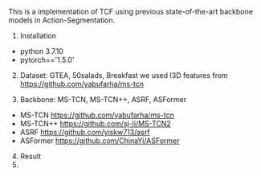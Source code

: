 This is a implementation of TCF using previous state-of-the-art backbone models in Action-Segmentation.
1. Installation
- python 3.7.10  
- pytorch=='1.5.0'

2. Dataset:
GTEA, 50salads, Breakfast
we used I3D features from https://github.com/yabufarha/ms-tcn

3. Backbone:
MS-TCN, MS-TCN++, ASRF, ASFormer
- MS-TCN   https://github.com/yabufarha/ms-tcn
- MS-TCN++ https://github.com/sj-li/MS-TCN2
- ASRF     https://github.com/yiskw713/asrf
- ASFormer https://github.com/ChinaYi/ASFormer

4. Result
5. 
